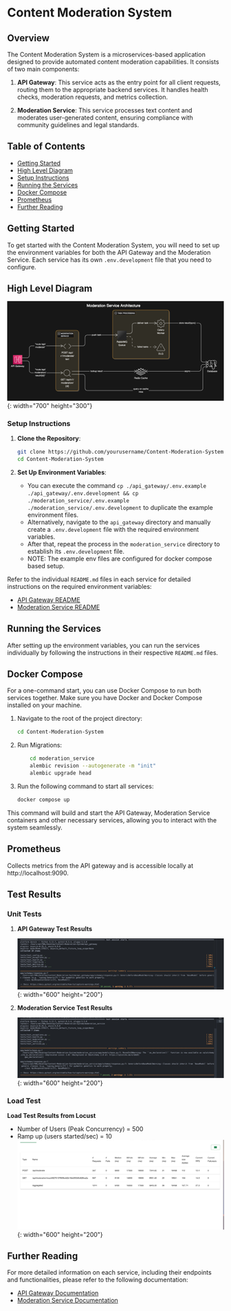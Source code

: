 # Content Moderation System

## Overview

The Content Moderation System is a microservices-based application designed to provide automated content moderation capabilities. It consists of two main components:

1. **API Gateway**: This service acts as the entry point for all client requests, routing them to the appropriate backend services. It handles health checks, moderation requests, and metrics collection.

2. **Moderation Service**: This service processes text content and moderates user-generated content, ensuring compliance with community guidelines and legal standards.

## Table of Contents

- [Getting Started](#getting-started)
- [High Level Diagram](#high-level-diagram)
- [Setup Instructions](#setup-instructions)
- [Running the Services](#running-the-services)
- [Docker Compose](#docker-compose)
- [Prometheus](#prometheus)
- [Further Reading](#further-reading)

## Getting Started

To get started with the Content Moderation System, you will need to set up the environment variables for both the API Gateway and the Moderation Service. Each service has its own `.env.development` file that you need to configure.

## High Level Diagram

![High Level Diagram](./screenshots/hld.png){: width="700" height="300"}

### Setup Instructions

1. **Clone the Repository**:

   ```bash
   git clone https://github.com/yourusername/Content-Moderation-System.git
   cd Content-Moderation-System
   ```

2. **Set Up Environment Variables**:
   - You can execute the command `cp ./api_gateway/.env.example ./api_gateway/.env.development && cp ./moderation_service/.env.example ./moderation_service/.env.development` to duplicate the example environment files.
   - Alternatively, navigate to the `api_gateway` directory and manually create a `.env.development` file with the required environment variables.
   - After that, repeat the process in the `moderation_service` directory to establish its `.env.development` file.
   - NOTE: The example env files are configured for docker compose based setup.

Refer to the individual `README.md` files in each service for detailed instructions on the required environment variables:

- [API Gateway README](api_gateway/README.md)
- [Moderation Service README](moderation_service/README.md)

## Running the Services

After setting up the environment variables, you can run the services individually by following the instructions in their respective `README.md` files.

## Docker Compose

For a one-command start, you can use Docker Compose to run both services together. Make sure you have Docker and Docker Compose installed on your machine.

1. Navigate to the root of the project directory:

   ```bash
   cd Content-Moderation-System
   ```

2. Run Migrations:

   ```bash
       cd moderation_service
       alembic revision --autogenerate -m "init"
       alembic upgrade head
   ```

3. Run the following command to start all services:
   ```bash
   docker compose up
   ```

This command will build and start the API Gateway, Moderation Service containers and other necessary services, allowing you to interact with the system seamlessly.

## Prometheus

Collects metrics from the API gateway and is accessible locally at http://localhost:9090.

## Test Results

### Unit Tests

1.  **API Gateway Test Results**

    ![API GATEWAY TEST RESULTS](./screenshots/api_gateway_tests.png){: width="600" height="200"}

2.  **Moderation Service Test Results**

    ![MODERATION SERVICE TEST RESULTS](./screenshots/moderation_service_test.png){: width="600" height="200"}

### Load Test

**Load Test Results from Locust**

- Number of Users (Peak Concurrency) = 500
- Ramp up (users started/sec) = 10
  ![Load Test Results](./screenshots/load_test.png){: width="600" height="200"}

## Further Reading

For more detailed information on each service, including their endpoints and functionalities, please refer to the following documentation:

- [API Gateway Documentation](api_gateway/README.md)
- [Moderation Service Documentation](moderation_service/README.md)
